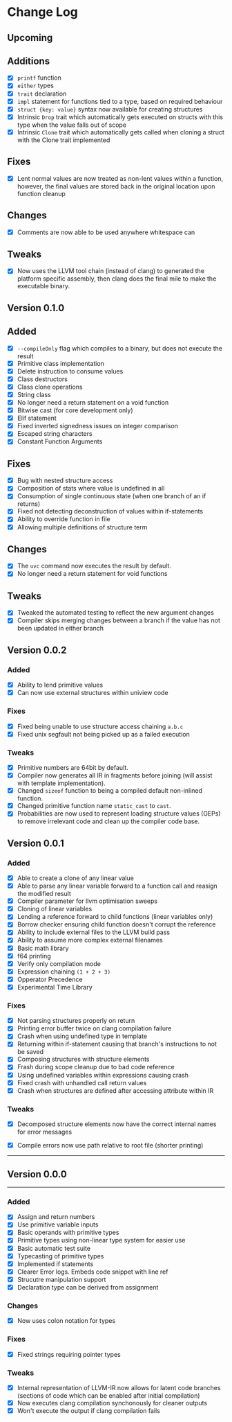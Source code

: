 # Change Log

## Upcoming

## Additions
 - [x] `printf` function
 - [x] `either` types
 - [x] `trait` declaration
 - [x] `impl` statement for functions tied to a type, based on required behaviour
 - [x] `struct {key: value}` syntax now available for creating structures
 - [x] Intrinsic `Drop` trait which automatically gets executed on structs with this type when the value falls out of scope
 - [x] Intrinsic `Clone` trait which automatically gets called when cloning a struct with the Clone trait implemented

## Fixes
 - [x] Lent normal values are now treated as non-lent values within a function, however, the final values are stored back in the original location upon function cleanup

## Changes
 - [x] Comments are now able to be used anywhere whitespace can

## Tweaks
 - [x] Now uses the LLVM tool chain (instead of clang) to generated the platform specific assembly, then clang does the final mile to make the executable binary.

## Version 0.1.0

## Added
- [x] ``--compileOnly`` flag which compiles to a binary, but does not execute the result
- [x] Primitive class implementation
- [x] Delete instruction to consume values
- [x] Class destructors
- [x] Class clone operations
- [x] String class
- [x] No longer need a return statement on a void function
- [x] Bitwise cast (for core development only)
- [x] Elif statement
- [x] Fixed inverted signedness issues on integer comparison
- [x] Escaped string characters
- [x] Constant Function Arguments

## Fixes
- [x] Bug with nested structure access
- [x] Composition of stats where value is undefined in all
- [x] Consumption of single continuous state (when one branch of an if returns)
- [x] Fixed not detecting deconstruction of values within if-statements
- [x] Ability to override function in file
- [x] Allowing multiple definitions of structure term

## Changes
- [x] The ``uvc`` command now executes the result by default.
- [x] No longer need a return statement for void functions

## Tweaks
- [x] Tweaked the automated testing to reflect the new argument changes
- [x] Compiler skips merging changes between a branch if the value has not been updated in either branch

## Version 0.0.2

### Added
- [x] Ability to lend primitive values
- [x] Can now use external structures within uniview code

### Fixes
- [x] Fixed being unable to use structure access chaining ``a.b.c``
- [x] Fixed unix segfault not being picked up as a failed execution

### Tweaks
- [x] Primitive numbers are 64bit by default.
- [x] Compiler now generates all IR in fragments before joining (will assist with template implementation).
- [x] Changed ``sizeof`` function to being a compiled default non-inlined function.
- [x] Changed primitive function name ``static_cast`` to ``cast``.
- [x] Probabilities are now used to represent loading structure values (GEPs) to remove irrelevant code and clean up the compiler code base.

## Version 0.0.1

### Added
- [x] Able to create a clone of any linear value
- [x] Able to parse any linear variable forward to a function call and reasign the modified result
- [x] Compiler parameter for llvm optimisation sweeps
- [x] Cloning of linear variables
- [x] Lending a reference forward to child functions (linear variables only)
- [x] Borrow checker ensuring child function doesn't corrupt the reference
- [x] Ability to include external files to the LLVM build pass
- [x] Ability to assume more complex external filenames
- [x] Basic math library
- [x] f64 printing
- [x] Verify only compilation mode
- [x] Expression chaining `(1 + 2 + 3)`
- [x] Opperator Precedence
- [x] Experimental Time Library

### Fixes
- [x] Not parsing structures properly on return
- [x] Printing error buffer twice on clang compilation failure
- [x] Crash when using undefined type in template
- [x] Returning within if-statement causing that branch's instructions to not be saved
- [x] Composing structures with structure elements
- [x] Frash during scope cleanup due to bad code reference
- [x] Using undefined variables within expressions causing crash
- [x] Fixed crash with unhandled call return values
- [x] Crash when structures are defined after accessing attribute within IR

### Tweaks
- [x] Decomposed structure elements now have the correct internal names for error messages
- [x] Compile errors now use path relative to root file (shorter printing)


---
## Version 0.0.0
---

### Added
- [x] Assign and return numbers
- [x] Use primitive variable inputs
- [x] Basic operands with primitive types
- [x] Primitive types using non-linear type system for easier use
- [x] Basic automatic test suite
- [x] Typecasting of primitive types
- [x] Implemented if statements
- [x] Clearer Error logs. Embeds code snippet with line ref
- [x] Strucutre manipulation support
- [x] Declaration type can be derived from assignment

### Changes
- [x] Now uses colon notation for types

### Fixes
- [x] Fixed strings requiring pointer types

### Tweaks
- [x] Internal representation of LLVM-IR now allows for latent code branches (sections of code which can be enabled after initial compilation)
- [x] Now executes clang compilation synchonously for cleaner outputs
- [x] Won't execute the output if clang compilation fails